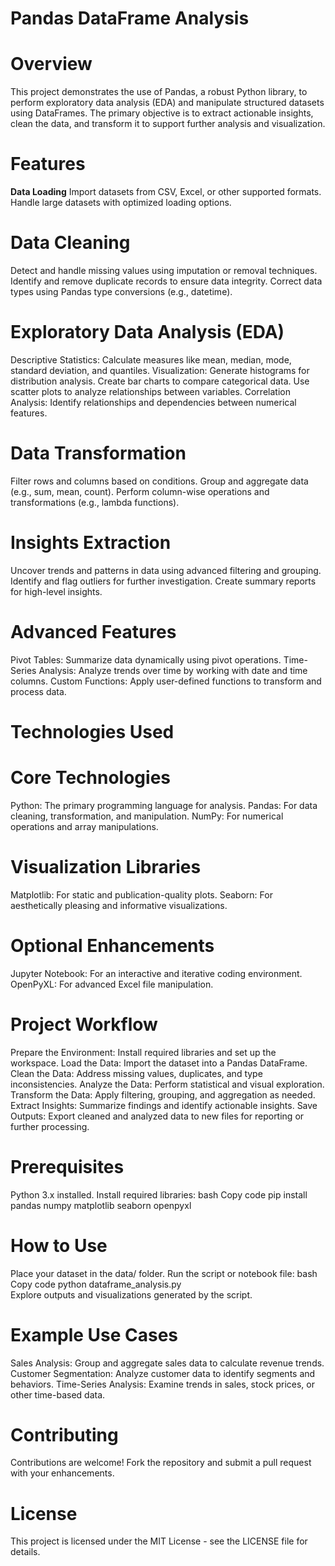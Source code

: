 # Pandas DataFrame Analysis
# Overview
This project demonstrates the use of Pandas, a robust Python library, to perform exploratory data analysis (EDA) and manipulate structured datasets using DataFrames. The primary objective is to extract actionable insights, clean the data, and transform it to support further analysis and visualization.

#   Features
**Data Loading**
Import datasets from CSV, Excel, or other supported formats.
Handle large datasets with optimized loading options.
# Data Cleaning
Detect and handle missing values using imputation or removal techniques.
Identify and remove duplicate records to ensure data integrity.
Correct data types using Pandas type conversions (e.g., datetime).
# Exploratory Data Analysis (EDA)
Descriptive Statistics: Calculate measures like mean, median, mode, standard deviation, and quantiles.
Visualization:
Generate histograms for distribution analysis.
Create bar charts to compare categorical data.
Use scatter plots to analyze relationships between variables.
Correlation Analysis: Identify relationships and dependencies between numerical features.
# Data Transformation
Filter rows and columns based on conditions.
Group and aggregate data (e.g., sum, mean, count).
Perform column-wise operations and transformations (e.g., lambda functions).
# Insights Extraction
Uncover trends and patterns in data using advanced filtering and grouping.
Identify and flag outliers for further investigation.
Create summary reports for high-level insights.
# Advanced Features
Pivot Tables: Summarize data dynamically using pivot operations.
Time-Series Analysis: Analyze trends over time by working with date and time columns.
Custom Functions: Apply user-defined functions to transform and process data.
# Technologies Used
# Core Technologies
Python: The primary programming language for analysis.
Pandas: For data cleaning, transformation, and manipulation.
NumPy: For numerical operations and array manipulations.
# Visualization Libraries
Matplotlib: For static and publication-quality plots.
Seaborn: For aesthetically pleasing and informative visualizations.
# Optional Enhancements
Jupyter Notebook: For an interactive and iterative coding environment.
OpenPyXL: For advanced Excel file manipulation.
# Project Workflow
Prepare the Environment: Install required libraries and set up the workspace.
Load the Data: Import the dataset into a Pandas DataFrame.
Clean the Data: Address missing values, duplicates, and type inconsistencies.
Analyze the Data: Perform statistical and visual exploration.
Transform the Data: Apply filtering, grouping, and aggregation as needed.
Extract Insights: Summarize findings and identify actionable insights.
Save Outputs: Export cleaned and analyzed data to new files for reporting or further processing.
# Prerequisites
Python 3.x installed.
Install required libraries:
bash
Copy code
pip install pandas numpy matplotlib seaborn openpyxl  
# How to Use
Place your dataset in the data/ folder.
Run the script or notebook file:
bash
Copy code
python dataframe_analysis.py  
Explore outputs and visualizations generated by the script.
# Example Use Cases
Sales Analysis: Group and aggregate sales data to calculate revenue trends.
Customer Segmentation: Analyze customer data to identify segments and behaviors.
Time-Series Analysis: Examine trends in sales, stock prices, or other time-based data.
# Contributing
Contributions are welcome! Fork the repository and submit a pull request with your enhancements.

# License
This project is licensed under the MIT License - see the LICENSE file for details.
